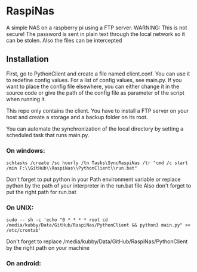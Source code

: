 # RaspiNas
A simple NAS on a raspberry pi using a FTP server.
WARNING: This is not secure! The password is sent in plain text through the local network so it can be stolen. Also the files can be intercepted

## Installation

First, go to PythonClient and create a file named client.conf. You can use it to redefine config values. For a list of config values, see main.py. If you want to place the config file elsewhere, you can either change it in the source code or give the path of the config file as parameter of the script when running it.

This repo only contains the client. You have to install a FTP server on your host and create a storage and a backup folder on its root.

You can automate the synchronization of the local directory by setting a scheduled task that runs main.py.

### On windows:
```
schtasks /create /sc hourly /tn Tasks\SyncRaspiNas /tr "cmd /c start /min F:\\GitHub\\RaspiNas\\PythonClient\\run.bat"
```
Don't forget to put python in your Path environment variable or replace python by the path of your interpreter in the run.bat file
Also don't forget to put the right path for run.bat

### On UNIX:
```
sudo -- sh -c 'echo "0 * * * * root cd /media/kubby/Data/GitHub/RaspiNas/PythonClient && python3 main.py" >> /etc/crontab'
```
Don't forget to replace /media/kubby/Data/GitHub/RaspiNas/PythonClient by the right path on your machine

### On android:
```

```
